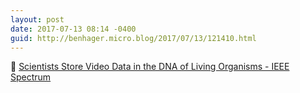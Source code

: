 ```yaml
---
layout: post
date: 2017-07-13 08:14 -0400
guid: http://benhager.micro.blog/2017/07/13/121410.html
---
```

🔬 [Scientists Store Video Data in the DNA of Living Organisms - IEEE Spectrum](http://spectrum.ieee.org/the-human-os/biomedical/devices/scientists-store-video-data-in-the-dna-of-living-organisms)
